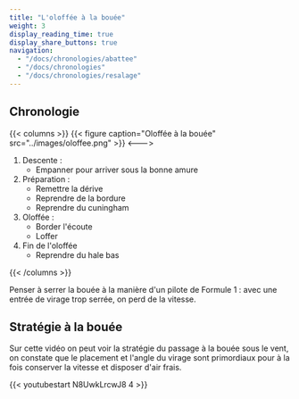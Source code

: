 ```yaml
---
title: "L'oloffée à la bouée"
weight: 3
display_reading_time: true
display_share_buttons: true
navigation:
  - "/docs/chronologies/abattee"
  - "/docs/chronologies"
  - "/docs/chronologies/resalage"
---
```


## Chronologie
{{< columns >}}
{{< figure caption="Oloffée à la bouée" src="../images/oloffee.png" >}}
<--->

1. Descente :
    * Empanner pour arriver sous la bonne amure
2. Préparation :
    * Remettre la dérive
    * Reprendre de la bordure
    * Reprendre du cuningham
3. Oloffée :
    * Border l'écoute
    * Loffer
4. Fin de l'oloffée
    * Reprendre du hale bas

{{< /columns >}}

Penser à serrer la bouée à la manière d'un pilote de Formule 1 : avec une entrée de virage trop serrée, on perd de la vitesse.

## Stratégie à la bouée
Sur cette vidéo on peut voir la stratégie du passage à la bouée sous le vent, on constate que le placement et l'angle du virage sont primordiaux pour à la fois conserver la vitesse et disposer d'air frais.

{{< youtubestart N8UwkLrcwJ8 4 >}}
